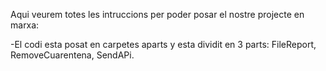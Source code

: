 Aqui veurem totes les intruccions per poder posar el nostre projecte en marxa:

-El codi esta posat en carpetes aparts y esta dividit en 3 parts: FileReport, RemoveCuarentena, SendAPi.


 

